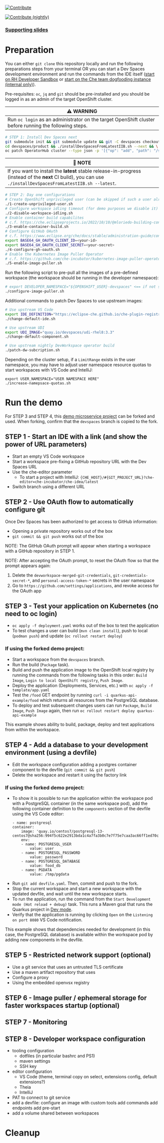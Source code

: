 [![Contribute](https://www.eclipse.org/che/contribute.svg)](https://workspaces.openshift.com#https://github.com/che-incubator/devspaces-demo)
  
[![Contribute (nightly)](https://img.shields.io/static/v1?label=nightly%20Che&message=for%20maintainers&logo=eclipseche&color=FDB940&labelColor=525C86)](https://che-dogfooding.apps.che-dev.x6e0.p1.openshiftapps.com/#https://github.com/che-incubator/devspaces-demo)

### [Supporting slides](https://docs.google.com/presentation/d/1PUwPsY8TosHMsQT0iMe6zLD4wrd66U_oot2_oSIM9F0/edit?usp=sharing)

# Preparation

You can either `git clone` this repository locally and run the following preparations steps from your terminal OR you can start a Dev Spaces development environment and run the commands from the IDE itself ([start on RH Developer Sandbox](https://workspaces.openshift.com/#https://github.com/che-incubator/devspaces-demo) or [start on the Che team dogfooding instance (internal only)](https://che-dogfooding.apps.che-dev.x6e0.p1.openshiftapps.com/#https://github.com/che-incubator/devspaces-demo)).

Pre-requisites: `oc`, `jq` and `git` should be pre-installed and you should be logged in as an admin of the target OpenShift cluster.

| :warning: WARNING                                                                                     |
|-------------------------------------------------------------------------------------------------------|
| Run `oc login` as an administrator on the target OpenShift cluster before running the following steps.|

```bash
# STEP 1: Install Dev Spaces next
git submodule init && git submodule update && git -C devspaces checkout devspaces-3-rhel-8 &&
cd devspaces/product && ./installDevSpacesFromLatestIIB.sh --next && \
oc patch OperatorHub cluster --type json -p '[{"op": "add", "path": "/spec/disableAllDefaultSources", "value": false}]' # re-enable default catalog sources
```

| :ship: NOTE                                                                                        |
|-------------------------------------------------------------------------------------------------------|
| If you want to install the **latest** stable release-in-progress (instead of the **next** CI build), you can use `./installDevSpacesFromLatestIIB.sh --latest`.|

```bash
# STEP 2: Day one configurations
# Create OpenShift unprivileged user (can be skipped if such a user already exist) 
./1-create-unprivileged-user.sh
# Configure workspace idling timeout (for demo purposes we disable it)
./2-disable-workspace-idling.sh
# Enable container build capabilites 
# c.f. https://che.eclipseprojects.io/2022/10/10/@mloriedo-building-container-images.html
./3-enable-container-build.sh
# Configure GitHub OAuth
# c.f. https://www.eclipse.org/che/docs/stable/administration-guide/configuring-oauth-2-for-github/#setting-up-the-github-oauth-app_che
export BASE64_GH_OAUTH_CLIENT_ID=<your-id>
export BASE64_GH_OAUTH_CLIENT_SECRET=<your-secret>
./4-configure-gh-oauth.sh
# Enable the Kubernetes Image Puller Operator
# c.f. https://github.com/che-incubator/kubernetes-image-puller-operator
./5-enable-image-puller.sh
```

Run the following script to pre-pull all the images of a pre-defined workspace (the workspace should be running in the developer namespace):

```bash
# export DEVELOPER_NAMESPACE="${OPENSHIFT_USER}-devspaces" <== if not set 'johndoe-devspaces' is used
./configure-image-puller.sh
```

Additional commands to patch Dev Spaces to use upstream images:

```bash
# Use upstream VS Code
export IDE_DEFINITION="https://eclipse-che.github.io/che-plugin-registry/main/v3/plugins/che-incubator/che-code/insiders/devfile.yaml"
./change-default-ide.sh

# Use upstream UDI
export UDI_IMAGE="quay.io/devspaces/udi-rhel8:3.3"
./change-default-component.sh

# Use upstream nightly DevWorkspace operator build
./patch-dw-subcription.sh
```

Depending on the cluster setup, if a `LimitRange` exists in the user namespace, you may have to adjust user namespace resource quotas to start workspaces with VS Code and IntelliJ:

```
export USER_NAMESPACE="USER NAMESPACE HERE"
./increase-namepsace-quotas.sh
```

# Run the demo

For STEP 3 and STEP 4, this [demo microservice project](https://github.com/dkwon17/quarkus-api-example/tree/devspaces) can be forked and used. When forking, confirm that the `devspaces` branch is copied to the fork.

## STEP 1 - Start an IDE with a link (and show the power of URL parameters)

- Start an empty VS Code workspace
- Start a workspace pre-fixing a GitHub repository URL with the Dev Spaces URL
- Use the che-editor parameter
  - To start a project with IntelliJ: `{CHE_HOST}/#{GIT_PROJECT_URL}?che-editor=che-incubator/che-idea/latest`
- Switch branch using a different URL

## STEP 2 - Use OAuth flow to automatically configure git

Once Dev Spaces has been authorized to get access to GitHub information:

- Opening a private repository works out of the box
- `git commit && git push` works out of the box

NOTE: The GitHub OAuth prompt will appear when starting a workspace with a GitHub repository in STEP 1.

NOTE: After accepting the OAuth prompt, to reset the OAuth flow so that the prompt appears again:

1. Delete the `devworkspace-merged-git-credentials`, `git-credentials-secret-*`, and `personal-access-token-*` secrets in the user namespace
2. Go to `https://github.com/settings/applications`, and revoke access for the OAuth app

## STEP 3 - Test your application on Kubernetes (no need to oc login)

- `oc apply -f deployment.yaml` works out of the box to test the application
- To test changes a user can build (`mvn clean install`), push to local (`podman push`) and update (`oc rollout restart deploy`)  

### If using the forked demo project:
- Start a workspace from the `devspaces` branch.
- Run the build (`Package` task).
- Build and push the application image to the OpenShift local registry by running the commands from the following tasks in this order: `Build Image`, `Login to local OpenShift registry`, `Push Image`.
- Deploy the application (Deployments, Services, etc.) with `oc apply -f template/app.yaml`
- Test the `/food` GET endpoint by running `curl -i quarkus-api-example/food` which returns all resources from the PostgreSQL database.
- To deploy and test subsequent changes users can run `Package`, `Build Image`, `Push Image` again, then run `oc rollout restart deploy quarkus-api-example`

This example shows ability to build, package, deploy and test applications from within the workspace.

## STEP 4 - Add a database to your development environment (using a devfile)
- Edit the workspace configuration adding a postgres container component to the devfile (`git commit && git push`)
- Delete the workspace and restart it using the factory link

### If using the forked demo project:
- To show it is possible to run the application within the workspace pod with a PostgreSQL container (in the same workspace pod), add the following container definition to the `components` section of the devfile using the VS Code editor:
    ```
    - name: postgresql
    container:
        image: 'quay.io/centos7/postgresql-13-centos7@sha256:994f5c622e2913bda1c4a7fa3b0c7e7f75e7caa3ac66ff1ed70ccfe65c40dd75'
        env:
        - name: POSTGRESQL_USER
            value: user
        - name: POSTGRESQL_PASSWORD
            value: password
        - name: POSTGRESQL_DATABASE
            value: food_db
        - name: PGDATA
            value: /tmp/pgdata
    ```
- Run `git add devfile.yaml`. Then, commit and push to the fork.
- Stop the current workspace and start a new workspace with the updated devfile, and wait until the new workspace starts.
- To run the application, run the command from the `Start Development mode (Hot reload + debug)` task. This runs a Maven goal that runs the Quarkus project in [Dev mode](https://quarkus.io/guides/getting-started#development-mode).
- Verify that the application is running by clicking `Open` on the `Listening on port 8080` VS Code notification.

This example shows that dependencies needed for development (in this case, the PostgreSQL database) is available within the workspace pod by adding new components in the devfile.

## STEP 5 - Restricted network support (optional)
- Use a git service that uses an untrusted TLS certificate
- Use a maven artifact repository that uses
- Configure a proxy
- Using the embedded openvsx registry

## STEP 6 - Image puller / ephemeral storage for faster workspaces startup (optional)

## STEP 7 - Monitoring

## STEP 8 - Developer workspace configuration
- tooling configuration
  - dotfiles (in particular bashrc and PS1)
  - maven settings
  - SSH key
- editor configuration
  - VS Code (theme, terminal copy on select, extensions config, default extensions?)
  - Theia
  - IntelliJ
- PAT to connect to git service
- add a devfile:
    configure an image with custom tools
    add commands
    add endpoints
    add pre-start
- add a volume shared between workspaces

# Cleanup

```
```
